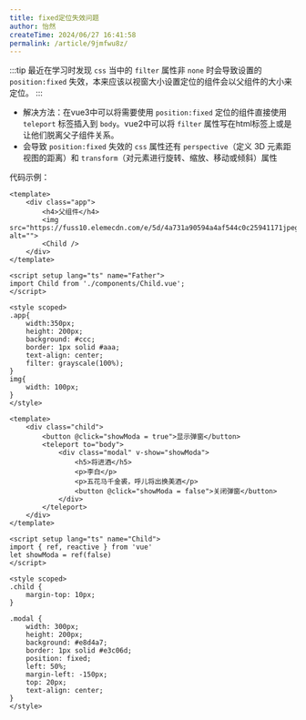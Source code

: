 ```yaml
---
title: fixed定位失效问题
author: 怡然
createTime: 2024/06/27 16:41:58
permalink: /article/9jmfwu8z/
---
```


:::tip
最近在学习时发现 `css` 当中的 `filter` 属性非 `none` 时会导致设置的 `position:fixed` 失效，本来应该以视窗大小设置定位的组件会以父组件的大小来定位。
:::
- 解决方法：在vue3中可以将需要使用 `position:fixed` 定位的组件直接使用 `teleport` 标签插入到 `body`。vue2中可以将 `filter` 属性写在html标签上或是让他们脱离父子组件关系。
- 会导致 `position:fixed` 失效的 `css` 属性还有 `perspective`（定义 3D 元素距视图的距离）和 `transform`（对元素进行旋转、缩放、移动或倾斜）属性


代码示例：
```vue
<template>
	<div class="app">
		<h4>父组件</h4>
		<img src="https://fuss10.elemecdn.com/e/5d/4a731a90594a4af544c0c25941171jpeg.jpeg" alt="">
		<Child />
	</div>
</template>

<script setup lang="ts" name="Father">
import Child from './components/Child.vue';
</script>

<style scoped>
.app{
	width:350px;
	height: 200px;
	background: #ccc;
	border: 1px solid #aaa;
	text-align: center;
	filter: grayscale(100%);
}
img{
	width: 100px;
}
</style>
```

```vue
<template>
	<div class="child">
		<button @click="showModa = true">显示弹窗</button>
		<teleport to="body">
			<div class="modal" v-show="showModa">
				<h5>将进酒</h5>
				<p>李白</p>
				<p>五花马千金裘，呼儿将出换美酒</p>
				<button @click="showModa = false">关闭弹窗</button>
			</div>
		</teleport>
	</div>
</template>

<script setup lang="ts" name="Child">
import { ref, reactive } from 'vue'
let showModa = ref(false)
</script>

<style scoped>
.child {
	margin-top: 10px;
}

.modal {
	width: 300px;
	height: 200px;
	background: #e8d4a7;
	border: 1px solid #e3c06d;
	position: fixed;
	left: 50%;
	margin-left: -150px;
	top: 20px;
	text-align: center;
}
</style>
```